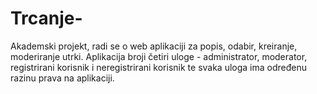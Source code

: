 # Trcanje-

Akademski projekt, radi se o web aplikaciji za popis, odabir, kreiranje, moderiranje utrki. 
Aplikacija broji četiri uloge - administrator, moderator, registrirani korisnik i neregistrirani korisnik te svaka uloga ima određenu razinu prava na aplikaciji.
